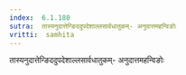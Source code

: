 ```yaml
---
index:  6.1.180
sutra:  तास्यनुदात्तेन्ङिददुपदेशाल्लसार्वधातुकम्- अनुदात्तमहन्विङोः
vritti:  samhita 
---
```


तास्यनुदात्तेन्ङिददुपदेशाल्लसार्वधातुकम्- अनुदात्तमहन्विङोः

